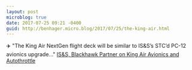 ```yaml
---
layout: post
microblog: true
date: 2017-07-25 09:21 -0400
guid: http://benhager.micro.blog/2017/07/25/the-king-air.html
---
```

✈️ "The King Air NextGen flight deck will be similar to IS&S’s STC’d PC-12 avionics upgrade..." [IS&S, Blackhawk Partner on King Air Avionics and Autothrottle](http://www.ainonline.com/aviation-news/business-aviation/2017-07-24/iss-blackhawk-partner-king-air-avionics-and-autothrottle)
